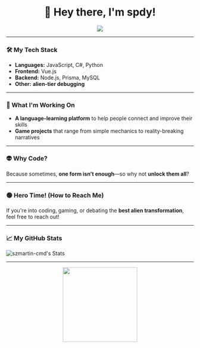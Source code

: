 <!-- GitHub README - TaborosiAkos -->

<h1 align="center">👋 Hey there, I'm spdy!</h1>

<p align="center">
  <img src="https://readme-typing-svg.herokuapp.com?font=Orbitron&size=22&duration=3000&color=00FF00&center=true&vCenter=true&width=400&lines=%F0%9F%91%BD+It's+Hero+Time!;%F0%9F%92%BB+Full-Stack+Developer;%F0%9F%A4%96+AI+Enthusiast;%F0%9F%8C%8D+Always+Learning!">
</p>

---

### 🛠️ My Tech Stack  
- **Languages:** JavaScript, C#, Python  
- **Frontend:** Vue.js  
- **Backend:** Node.js, Prisma, MySQL  
- **Other:** **alien-tier debugging**  

---

### 🚀 What I'm Working On  
- **A language-learning platform** to help people connect and improve their skills  
- **Game projects** that range from simple mechanics to reality-breaking narratives  

---

### 👽 Why Code?  
Because sometimes, **one form isn’t enough**—so why not **unlock them all**?  

---

### 🟢 Hero Time! (How to Reach Me)  
If you're into coding, gaming, or debating the **best alien transformation**, feel free to reach out!  

---

### 📈 My GitHub Stats 

![szmartin-cmd's Stats](https://github-readme-stats.vercel.app/api?username=szmartin-cmd&theme=synthwave&show_icons=true&hide_border=true&count_private=true)

---

<p align="center">
  <img src="https://media.tenor.com/ZlSxpkcyT0kAAAAC/ben10-omnitrix.gif" width="200">
</p>
